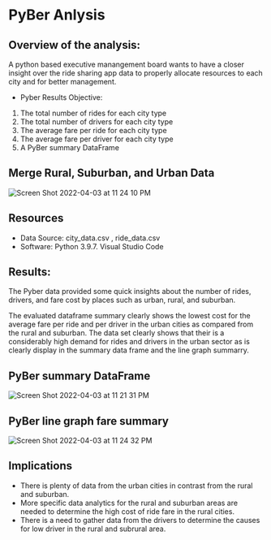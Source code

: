 # PyBer Anlysis

## Overview of the analysis:

A python based executive manangement board wants to have a closer insight over the ride sharing app data to properly allocate resources to each city and for better management.

* Pyber Results Objective:
1. The total number of rides for each city type
2. The total number of drivers for each city type
3. ​​The average fare per ride for each city type
4. The average fare per driver for each city type
5. A PyBer summary DataFrame 



## Merge Rural, Suburban, and Urban Data
![Screen Shot 2022-04-03 at 11 24 10 PM](https://user-images.githubusercontent.com/39811614/161468829-4bdca5cb-464f-4530-a9c8-f9a26838529a.png)


## Resources

- Data Source: city_data.csv , ride_data.csv
- Software: Python 3.9.7. Visual Studio Code

##  Results:
The Pyber data provided some quick insights about the number of rides, drivers, and fare cost by places such as urban, rural, and suburban. 

The evaluated dataframe summary clearly shows the lowest cost for the average fare per ride and per driver in the urban cities as compared from the rural and suburban. The data set clearly shows that their is a considerably high demand for rides and drivers in the urban sector as is clearly display in the summary data frame and the line graph summarry. 


## PyBer summary DataFrame
![Screen Shot 2022-04-03 at 11 21 31 PM](https://user-images.githubusercontent.com/39811614/161468616-abb683b0-b9eb-4efa-8dd5-eda555a7eeca.png)


## PyBer line graph fare summary 

![Screen Shot 2022-04-03 at 11 24 32 PM](https://user-images.githubusercontent.com/39811614/161468948-bc83d99c-fbd6-41ac-a185-122eda37b5be.png)

## Implications
- There is plenty of data from the urban cities in contrast from the rural and suburban.
- More specific data analytics for the rural and suburban areas are needed to determine the high cost of ride fare in the rural cities.
- There is a need to gather data from the drivers to determine the causes for low driver in the rural and subrural area.
